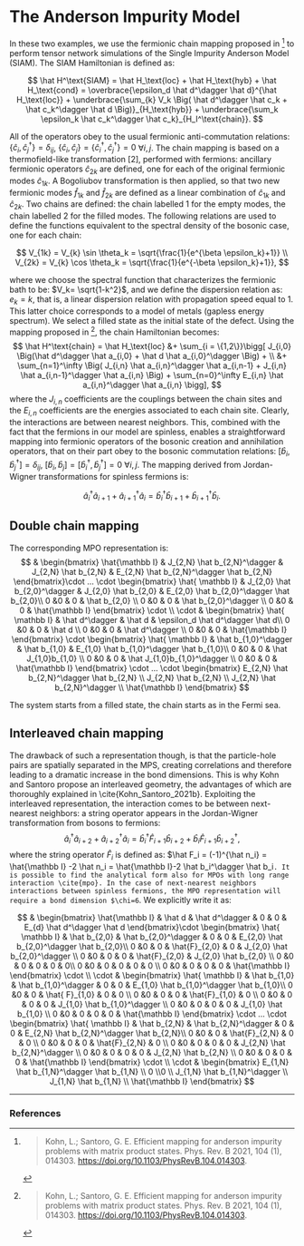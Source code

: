 # The Anderson Impurity Model 

In these two examples, we use the fermionic chain mapping proposed in [^khon_efficient_2021] to perform tensor network simulations of the Single Impurity Anderson Model (SIAM). The SIAM Hamiltonian is defined as:

$$
    \hat H^\text{SIAM}  = \hat H_\text{loc} + \hat H_\text{hyb} + \hat H_\text{cond} = \overbrace{\epsilon_d \hat d^\dagger \hat d}^{\hat H_\text{loc}} + \underbrace{\sum_{k} V_k \Big( \hat d^\dagger \hat c_k + \hat c_k^\dagger \hat d \Big)}_{H_\text{hyb}} + \underbrace{\sum_k \epsilon_k \hat c_k^\dagger \hat c_k}_{H_I^\text{chain}}.
$$

All of the operators obey to the usual fermionic anti-commutation relations: $\{\hat c_i, \hat c_j^\dagger \} = \delta_{ij}$, $\{\hat c_i, \hat c_j \} =\{\hat c_i^\dagger, \hat c_j^\dagger \} =0$ $\forall i,j$. The chain mapping is based on a thermofield-like transformation [2], performed with fermions: ancillary fermionic operators $\hat c_{2k}$ are defined, one for each of the original fermionic modes $\hat c_{1k}$. A Bogoliubov transformation is then applied, so that two new fermionic modes $\hat f_{1k}$ and $\hat f_{2k}$ are defined as a linear combination of $\hat c_{1k}$ and $\hat c_{2k}$. Two chains are defined: the chain labelled $1$ for the empty modes, the chain labelled $2$ for the filled modes.
The following relations are used to define the functions equivalent to the spectral density of the bosonic case, one for each chain:

$$
   V_{1k} = V_{k} \sin \theta_k = \sqrt{\frac{1}{e^{\beta \epsilon_k}+1}} \\
   V_{2k} = V_{k} \cos \theta_k = \sqrt{\frac{1}{e^{-\beta \epsilon_k}+1}}, 
$$    

where we choose the spectral function that characterizes the fermionic bath to be: $V_k= \sqrt{1-k^2}$, and we define the dispersion relation as: $e_k = k$, that is, a linear dispersion relation with propagation speed equal to $1$. This latter choice corresponds to a model of metals (gapless energy spectrum). We select a filled state as the initial state of the defect.
Using the mapping proposed in [^khon_efficient_2021], the chain Hamiltonian becomes:
$$
    \hat H^\text{chain}  = \hat H_\text{loc} &+ \sum_{i = \{1,2\}}\bigg[ J_{i,0} \Big(\hat d^\dagger \hat a_{i,0} + \hat d \hat a_{i,0}^\dagger \Big) + \\ &+ \sum_{n=1}^\infty  \Big( J_{i,n} \hat a_{i,n}^\dagger \hat a_{i,n-1} +  J_{i,n} \hat  a_{i,n-1}^\dagger \hat a_{i,n} \Big) + \sum_{n=0}^\infty E_{i,n} \hat  a_{i,n}^\dagger \hat a_{i,n} \bigg],
$$
where the $J_{i,n}$ coefficients are the couplings between the chain sites and the $E_{i,n}$ coefficients are the energies associated to each chain site. Clearly, the interactions are between nearest neighbors. This, combined with the fact that the fermions in our model are spinless, enables a straightforward mapping into fermionic operators of the bosonic creation and annihilation operators, that on their part obey to the bosonic commutation relations: $[\hat b_i, \hat b_j^\dagger] = \delta_{ij}$, $[\hat b_i, \hat b_j] =[\hat b_i^\dagger, \hat b_j^\dagger] =0$ $\forall i,j$. The mapping derived from Jordan-Wigner transformations for spinless fermions is:

$$
    \hat a_{i}^\dagger \hat a_{i+1} + \hat a_{i+1}^\dagger \hat a_{i} = \hat b_{i}^\dagger \hat b_{i+1} + \hat b_{i+1}^\dagger \hat b_{i}.  
$$

## Double chain mapping

The corresponding MPO representation is:
$$
&
\begin{bmatrix}
 \hat{\mathbb I} & J_{2,N} \hat b_{2,N}^\dagger & J_{2,N} \hat b_{2,N} & E_{2,N} \hat b_{2,N}^\dagger \hat b_{2,N} 
\end{bmatrix}\cdot ... \cdot
\begin{bmatrix}
 \hat{ \mathbb I} & J_{2,0} \hat b_{2,0}^\dagger & J_{2,0} \hat b_{2,0} & E_{2,0} \hat b_{2,0}^\dagger \hat b_{2,0}\\
0 &0 & 0 & \hat b_{2,0} \\
0 &0 & 0 & \hat b_{2,0}^\dagger \\
0 &0 & 0 & \hat{\mathbb I}
\end{bmatrix}
\cdot \\ \cdot &
\begin{bmatrix}
 \hat{ \mathbb I} & \hat d^\dagger & \hat d & \epsilon_d \hat d^\dagger \hat d\\
0 &0 & 0 & \hat d \\
0 &0 & 0 & \hat d^\dagger \\
0 &0 & 0 & \hat{\mathbb I}
\end{bmatrix}
\cdot 
\begin{bmatrix}
 \hat{ \mathbb I} & \hat b_{1,0}^\dagger & \hat b_{1,0} & E_{1,0} \hat b_{1,0}^\dagger \hat b_{1,0}\\
0 &0 & 0 & \hat J_{1,0}b_{1,0} \\
0 &0 & 0 & \hat J_{1,0}b_{1,0}^\dagger \\
0 &0 & 0 & \hat{\mathbb I}
\end{bmatrix}
\cdot  ... \cdot
\begin{bmatrix}
 E_{2,N} \hat b_{2,N}^\dagger \hat b_{2,N} \\ J_{2,N} \hat b_{2,N} \\ J_{2,N} \hat b_{2,N}^\dagger \\ \hat{\mathbb I}
\end{bmatrix}
$$

The system starts from a filled state, the chain starts as in the Fermi sea.

## Interleaved chain mapping

The drawback of such a representation though, is that the particle-hole pairs are spatially separated in the MPS, creating correlations and therefore leading to a dramatic increase in the bond dimensions. This is why Kohn and Santoro propose an interleaved geometry, the advantages of which are thoroughly explained in \cite{Kohn_Santoro_2021b}. Exploiting the interleaved representation, the interaction comes to be between next-nearest neighbors: a string operator appears in the Jordan-Wigner transformation from bosons to fermions:
$$
    \hat a_{i}^\dagger \hat a_{i+2} + \hat a_{i+2}^\dagger \hat a_{i} = \hat b_{i}^\dagger \hat F_{i+1} \hat b_{i+2} + \hat b_{i} \hat F_{i+1} \hat b_{i+2}^\dagger,
$$
where the string operator $\hat F_i$ is defined as: $\hat F_i = (-1)^{\hat n_i} = \hat{\mathbb I} -2 \hat n_i = \hat{\mathbb I}-2 \hat b_i^\dagger \hat b_i`. It is possible to find the analytical form also for MPOs with long range interaction \cite{mpo}. In the case of next-nearest neighbors interactions between spinless fermions, the MPO representation will require a bond dimension $\chi=6`. We explicitly write it as:

$$
&
\begin{bmatrix}
 \hat{\mathbb I} & \hat d & \hat d^\dagger & 0 & 0 & E_{d} \hat d^\dagger \hat d 
\end{bmatrix}\cdot
\begin{bmatrix}
 \hat{ \mathbb I} & \hat b_{2,0} & \hat b_{2,0}^\dagger & 0 & 0 & E_{2,0} \hat b_{2,0}^\dagger \hat b_{2,0}\\
0 &0 & 0 & \hat{F}_{2,0} & 0 & J_{2,0} \hat b_{2,0}^\dagger \\
0 &0 & 0 & 0 & \hat{F}_{2,0} & J_{2,0} \hat b_{2,0} \\
0 &0 & 0 & 0 & 0 &  0\\
0 &0 & 0 & 0 & 0 & 0 \\
0 &0 & 0 & 0 & 0 & \hat{\mathbb I}
\end{bmatrix}
\cdot \\ \cdot &
\begin{bmatrix}
 \hat{ \mathbb I} & \hat b_{1,0} & \hat b_{1,0}^\dagger & 0 & 0 & E_{1,0} \hat b_{1,0}^\dagger \hat b_{1,0}\\
0 &0 & 0 & \hat{ F}_{1,0} & 0 & 0 \\
0 &0 & 0 & 0 & \hat{F}_{1,0} & 0 \\
0 &0 & 0 & 0 & 0 & J_{1,0} \hat b_{1,0}^\dagger \\
0 &0 & 0 & 0 & 0 & J_{1,0} \hat b_{1,0} \\
0 &0 & 0 & 0 & 0 & \hat{\mathbb I}
\end{bmatrix}
\cdot ... \cdot 
\begin{bmatrix}
 \hat{ \mathbb I} & \hat b_{2,N} & \hat b_{2,N}^\dagger & 0 & 0 & E_{2,N} \hat b_{2,N}^\dagger \hat b_{2,N}\\
0 &0 & 0 & \hat{F}_{2,N} & 0 & 0 \\
0 &0 & 0 & 0 & \hat{F}_{2,N} & 0 \\
0 &0 & 0 & 0 & 0 & J_{2,N} \hat b_{2,N}^\dagger \\
0 &0 & 0 & 0 & 0 & J_{2,N} \hat b_{2,N} \\
0 &0 & 0 & 0 & 0 & \hat{\mathbb I}
\end{bmatrix}
\cdot \\ \cdot &
\begin{bmatrix}
 E_{1,N} \hat b_{1,N}^\dagger \hat b_{1,N} \\ 0 \\0 \\ J_{1,N} \hat b_{1,N}^\dagger \\ J_{1,N} \hat b_{1,N} \\ \hat{\mathbb I}
\end{bmatrix} 
$$
________________
### References

[^khon_efficient_2021]: 
    > Kohn, L.; Santoro, G. E. Efficient mapping for anderson impurity problems with matrix product states. Phys. Rev. B 2021, 104 (1), 014303. https://doi.org/10.1103/PhysRevB.104.014303.

[^devega_thermo_2015]:
    > de Vega, I.; Banuls, M-.C. Thermofield-based chain-mapping approach for open quantum systems. Phys. Rev. A 2015, 92 (5), 052116. https://doi.org/10.1103/PhysRevA.92.052116.
    
